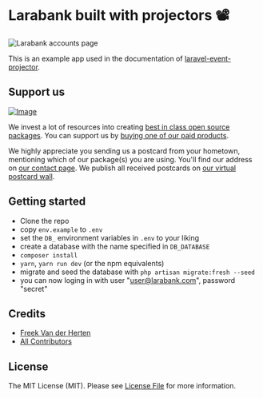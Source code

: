 # Larabank built with projectors 📽

![Larabank accounts page](https://spatie.github.io/larabank-traditional/screenshot.png)

This is an example app used in the documentation of [laravel-event-projector](https://docs.spatie.be/laravel-event-projector).

## Support us

[![Image](https://github-ads.s3.eu-central-1.amazonaws.com/larabank-projectors.jpg)](https://spatie.be/github-ad-click/larabank-projectors)

We invest a lot of resources into creating [best in class open source packages](https://spatie.be/open-source). You can support us by [buying one of our paid products](https://spatie.be/open-source/support-us).

We highly appreciate you sending us a postcard from your hometown, mentioning which of our package(s) you are using. You'll find our address on [our contact page](https://spatie.be/about-us). We publish all received postcards on [our virtual postcard wall](https://spatie.be/open-source/postcards).

## Getting started

- Clone the repo
- copy `env.example` to `.env`
- set the `DB_` environment variables in `.env` to your liking
- create a database with the name specified in `DB_DATABASE`
- `composer install`
- `yarn`, `yarn run dev` (or the npm equivalents)
- migrate and seed the database with `php artisan migrate:fresh --seed`
- you can now loging in with user "user@larabank.com", password "secret"

## Credits

- [Freek Van der Herten](https://github.com/freekmurze)
- [All Contributors](../../contributors)

## License

The MIT License (MIT). Please see [License File](LICENSE.md) for more information.
